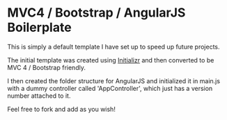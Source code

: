 MVC4 / Bootstrap / AngularJS Boilerplate
====================================

This is simply a default template I have set up to speed up future projects.

The initial template was created using [Initializr](http://www.initializr.com) and then converted to be MVC 4 / Bootstrap friendly.

I then created the folder structure for AngularJS and initialized it in main.js with a dummy controller called 'AppController', which just has a version number attached to it.

Feel free to fork and add as you wish!
